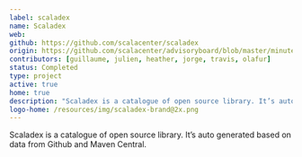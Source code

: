```yaml
---
label: scaladex
name: Scaladex
web:
github: https://github.com/scalacenter/scaladex
origin: https://github.com/scalacenter/advisoryboard/blob/master/minutes/001-2016-q2.md#scala-center-activities
contributors: [guillaume, julien, heather, jorge, travis, olafur]
status: Completed
type: project
active: true
home: true
description: "Scaladex is a catalogue of open source library. It’s auto generated based on data from Github and Maven Central."
logo-home: /resources/img/scaladex-brand@2x.png
---
```

Scaladex is a catalogue of open source library. It’s auto generated based on data from Github and Maven Central.